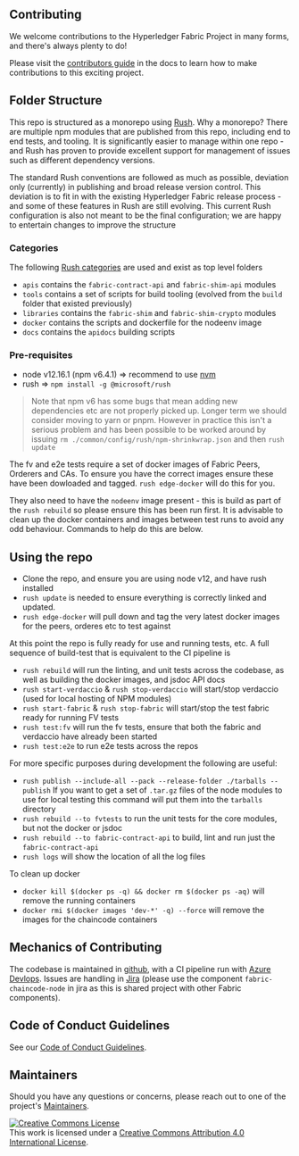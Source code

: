 ## Contributing

We welcome contributions to the Hyperledger Fabric Project in many forms, and there's always plenty to do!

Please visit the [contributors guide](http://hyperledger-fabric.readthedocs.io/en/latest/CONTRIBUTING.html) in the docs to learn how to make contributions to this exciting project.

## Folder Structure

This repo is structured as a monorepo using [Rush](https://rushjs.io/). Why a monorepo? There are multiple npm modules that are published from this repo, including end to end tests, and tooling. It is significantly easier to manage within one repo - and Rush has proven to provide excellent support for management of issues such as different dependency versions.

The standard Rush conventions are followed as much as possible, deviation only (currently) in publishing and broad release version control. This deviation is to fit in with the existing Hyperledger Fabric release process - and some of these features in Rush are still evolving. This current Rush configuration is also not meant to be the final configuration; we are happy to entertain changes to improve the structure

### Categories

The following [Rush categories](https://rushjs.io/pages/maintainer/add_to_repo/) are used and exist as top level folders

- `apis` contains the `fabric-contract-api` and `fabric-shim-api` modules
- `tools` contains a set of scripts for build tooling (evolved from the `build` folder that existed previously)
- `libraries` contains the `fabric-shim` and `fabric-shim-crypto` modules
- `docker` contains the scripts and dockerfile for the nodeenv image
- `docs` contains the `apidocs` building scripts

### Pre-requisites

* node v12.16.1 (npm v6.4.1) => recommend to use [nvm](https://github.com/nvm-sh/nvm)
* rush => `npm install -g @microsoft/rush`

> Note that npm v6 has some bugs that mean adding new dependencies etc are not properly picked up. Longer term we should consider moving to yarn or pnpm. However in practice this isn't a serious problem and has been possible to be worked around by issuing `rm ./common/config/rush/npm-shrinkwrap.json` and then `rush update`

The fv and e2e tests require a set of docker images of Fabric Peers, Orderers and CAs. To ensure you have the correct images ensure these have been dowloaded and tagged.  `rush edge-docker` will do this for you.

They also need to have the `nodeenv` image present - this is build as part of the `rush rebuild` so please ensure this has been run first.  It is advisable to clean up the docker containers and images between test runs to avoid any odd behaviour. Commands to help do this are below.

## Using the repo

* Clone the repo, and ensure you are using node v12, and have rush installed
* `rush update` is needed to ensure everything is correctly linked and updated.
* `rush edge-docker` will pull down and tag the very latest docker images for the peers, orderes etc to test against

At this point the repo is fully ready for use and running tests, etc. A full sequence of build-test that is equivalent to the CI pipeline is

* `rush rebuild` will run the linting, and unit tests across the codebase, as well as building the docker images, and jsdoc API docs
* `rush start-verdaccio` & `rush stop-verdaccio` will start/stop verdaccio (used for local hosting of NPM modules)
* `rush start-fabric` & `rush stop-fabric` will start/stop the test fabric ready for running FV tests
* `rush test:fv` will run the fv tests, ensure that both the fabric and verdaccio have already been started
* `rush test:e2e` to run e2e tests across the repos

For more specific purposes during development the following are useful:

* `rush publish --include-all --pack --release-folder ./tarballs --publish`
If you want to get a set of `.tar.gz` files of the node modules to use for local testing this command will put them into the `tarballs` directory
* `rush rebuild --to fvtests` to run the unit tests for the core modules, but not the docker or jsdoc
* `rush rebuild --to fabric-contract-api` to build, lint and run just the `fabric-contract-api`
* `rush logs` will show the location of all the log files

To clean up docker

* `docker kill $(docker ps -q) && docker rm $(docker ps -aq)` will remove the running containers
* `docker rmi $(docker images 'dev-*' -q) --force` will remove the images for the chaincode containers

## Mechanics of Contributing

The codebase is maintained in [github](https://github.com/hyperledger/fabric-chaincode-node), with a CI pipeline run with [Azure Devlops](https://dev.azure.com/Hyperledger/Fabric-Chaincode-Node/_build?definitionId=33&_a=summary). Issues are handling in [Jira](https://jira.hyperledger.org/issues/?jql=project%20%3D%20FAB%20AND%20component%20%3D%20fabric-chaincode-node)   (please use the component `fabric-chaincode-node` in jira as this is shared project with other Fabric components).




## Code of Conduct Guidelines <a name="conduct"></a>

See our [Code of Conduct Guidelines](../blob/main/CODE_OF_CONDUCT.md).

## Maintainers <a name="maintainers"></a>

Should you have any questions or concerns, please reach out to one of the project's [Maintainers](../blob/main/MAINTAINERS.md).

<a rel="license" href="http://creativecommons.org/licenses/by/4.0/"><img alt="Creative Commons License" style="border-width:0" src="https://i.creativecommons.org/l/by/4.0/88x31.png" /></a><br />This work is licensed under a <a rel="license" href="http://creativecommons.org/licenses/by/4.0/">Creative Commons Attribution 4.0 International License</a>.
